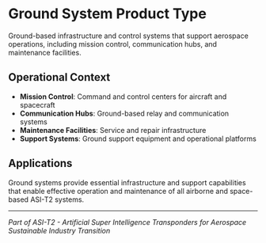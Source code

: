 # Ground System Product Type

Ground-based infrastructure and control systems that support aerospace operations, including mission control, communication hubs, and maintenance facilities.

## Operational Context

- **Mission Control**: Command and control centers for aircraft and spacecraft
- **Communication Hubs**: Ground-based relay and communication systems
- **Maintenance Facilities**: Service and repair infrastructure
- **Support Systems**: Ground support equipment and operational platforms

## Applications

Ground systems provide essential infrastructure and support capabilities that enable effective operation and maintenance of all airborne and space-based ASI-T2 systems.

---

*Part of ASI-T2 - Artificial Super Intelligence Transponders for Aerospace Sustainable Industry Transition*